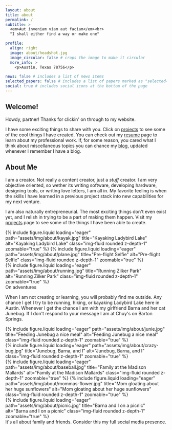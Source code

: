 ```yaml
---
layout: about
title: about
permalink: /
subtitle: >
  <em>Aut inveniam viam aut faciam</em><br>
  "I shall either find a way or make one"

profile:
  align: right
  image: about/headshot.jpg
  image_circular: false # crops the image to make it circular
  more_info: >
    <p>Austin, Texas 78756</p>

news: false # includes a list of news items
selected_papers: false # includes a list of papers marked as "selected={true}"
social: true # includes social icons at the bottom of the page
---
```


## Welcome!

Howdy, partner! Thanks for clickin' on through to my website.

I have some exciting things to share with you. Click on [projects](/projects/) to see some of the cool things I have created. You can check out my [resume](/cv/) page to learn about my professional work. If, for some reason, you cared what I think about miscellaneous topics you can chance my [blog](/blog/), updated whenever I remember I have a blog.

## About Me

I am a creator. Not really a content creator, just a _stuff_ creator. I am very objective oriented, so wether its writing software, developing hardware, designing tools, or writing love letters, I am all in. My favorite feeling is when the skills I have learned in a previous project stack into new capabilities for my next venture.

I am also naturally entrepreneurial. The most exciting things don't even exist yet, and I relish in trying to be a part of making them happen. Visit my [projects](/projects/) page to see some of the things I have been able to create.

<div class="row justify-content-sm-center">
    <div class="col-sm-5 mt-3 mt-md-0">
        {% include figure.liquid loading="eager" path="assets/img/about/kayak.jpg" title="Kayaking Ladybird Lake" alt="Kayaking Ladybird Lake" class="img-fluid rounded z-depth-1" zoomable="true" %}
        {% include figure.liquid loading="eager" path="assets/img/about/plane.jpg" title="Pre-flight Selfie" alt="Pre-flight Selfie" class="img-fluid rounded z-depth-1" zoomable="true" %}
    </div>
    <div class="col-sm-5 mt-3 mt-md-0">
        {% include figure.liquid loading="eager" path="assets/img/about/running.jpg" title="Running Zilker Park" alt="Running Zilker Park" class="img-fluid rounded z-depth-1" zoomable="true" %}
    </div>
</div>
<div class="caption">
    On adventures
</div>

When I am not creating or learning, you will probably find me outside. Any chance I get I try to be running, hiking, or kayaking Ladybird Lake here in Austin. Whenever I get the chance I am with my girlfriend Barna and her cat Junebug. If I don't respond to your message I am at Chuy's on Barton Springs.

<div class="row justify-content-sm-center">
    <div class="col-sm mt-3 mt-md-0">
        {% include figure.liquid loading="eager" path="assets/img/about/junie.jpg" title="Feeding Junebug a nice meal" alt="Feeding Junebug a nice meal" class="img-fluid rounded z-depth-1" zoomable="true" %}
    </div>
    <div class="col-sm mt-3 mt-md-0">
        {% include figure.liquid loading="eager" path="assets/img/about/crazy-bug.jpg" title="Junebug, Barna, and I" alt="Junebug, Barna, and I" class="img-fluid rounded z-depth-1" zoomable="true" %}
    </div>
    <div class="col-sm mt-3 mt-md-0">
        {% include figure.liquid loading="eager" path="assets/img/about/baseball.jpg" title="Family at the Madison Mallards" alt="Family at the Madison Mallards" class="img-fluid rounded z-depth-1" zoomable="true" %}
        {% include figure.liquid loading="eager" path="assets/img/about/mommas-flower.jpg" title="Mom gloating about her huge sunflowers" alt="Mom gloating about her huge sunflowers" class="img-fluid rounded z-depth-1" zoomable="true" %}
    </div>
    <div class="col-sm mt-3 mt-md-0">
        {% include figure.liquid loading="eager" path="assets/img/about/picnic.jpg" title="Barna and I on a picnic" alt="Barna and I on a picnic" class="img-fluid rounded z-depth-1" zoomable="true" %}
    </div>
   
</div>
<div class="caption">
    It's all about family and friends. Consider this my full social media presence.
</div>
